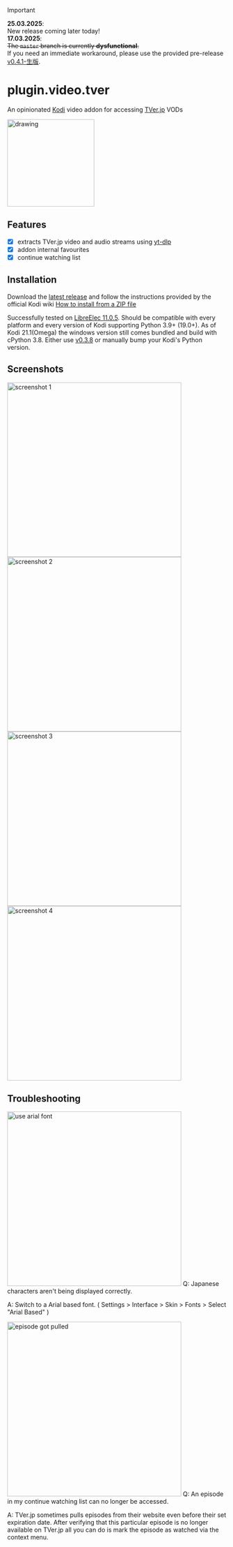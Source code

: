> [!IMPORTANT]
> **25.03.2025**:<br>New release coming later today!<br>
> **17.03.2025**:<br>~~The `master` branch is currently **dysfunctional**.~~<br>If you need an immediate workaround, please use the provided pre-release [v0.4.1-生版](https://github.com/kuriho/plugin.video.tver/releases/tag/v0.4.1-%E7%94%9F%E7%89%88).


# plugin.video.tver
An opinionated [Kodi](https://kodi.tv) video addon for accessing [TVer.jp](https://tver.jp/) VODs

<img src="https://github.com/kuriho/plugin.video.tver/blob/master/icon.png?raw=true" alt="drawing" width="200"/>

## Features
- [x] extracts TVer.jp video and audio streams using [yt-dlp](https://github.com/yt-dlp/yt-dlp) 
- [x] addon internal favourites
- [x] continue watching list

## Installation
Download the [latest release](https://github.com/kuriho/plugin.video.tver/releases) and follow the instructions provided by the official Kodi wiki [How to install from a ZIP file](https://kodi.wiki/view/Add-on_manager#How_to_install_from_a_ZIP_file)

Successfully tested on [LibreElec 11.0.5](https://libreelec.tv/2024/01/14/libreelec-nexus-11-0-5/). Should be compatible with every platform and every version of Kodi supporting Python 3.9+ (19.0+). As of Kodi 21.1(Omega) the windows version still comes bundled and build with cPython 3.8. Either use [v0.3.8](https://github.com/kuriho/plugin.video.tver/releases/tag/v0.3.8) or manually bump your Kodi's Python version.

## Screenshots
<img src="https://github.com/kuriho/plugin.video.tver/blob/master/screenshots/1.png?raw=true" alt="screenshot 1" width="400"/> <img src="https://github.com/kuriho/plugin.video.tver/blob/master/screenshots/2.png?raw=true" alt="screenshot 2" width="400"/>
<img src="https://github.com/kuriho/plugin.video.tver/blob/master/screenshots/3.png?raw=true" alt="screenshot 3" width="400"/> <img src="https://github.com/kuriho/plugin.video.tver/blob/master/screenshots/4.png?raw=true" alt="screenshot 4" width="400"/>

## Troubleshooting
<img src="https://github.com/kuriho/plugin.video.tver/blob/master/screenshots/arial.png?raw=true" alt="use arial font" width="400"/>
Q: Japanese characters aren't being displayed correctly.

A: Switch to a Arial based font. ( Settings > Interface > Skin > Fonts > Select "Arial Based" )

<img src="https://github.com/kuriho/plugin.video.tver/blob/master/screenshots/pulled.png?raw=true" alt="episode got pulled" width="400"/>
Q: An episode in my continue watching list can no longer be accessed.

A: TVer.jp sometimes pulls episodes from their website even before their set expiration date. After verifying that this particular episode is no longer available on TVer.jp all you can do is mark the episode as watched via the context menu.
